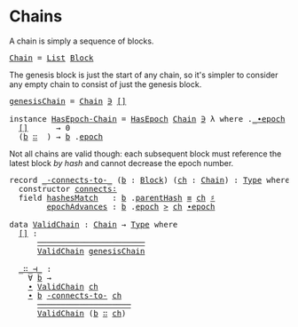 
# Chains

<!--
<pre class="Agda"><a id="25" class="Symbol">{-#</a> <a id="29" class="Keyword">OPTIONS</a> <a id="37" class="Pragma">--safe</a> <a id="44" class="Symbol">#-}</a>
<a id="48" class="Keyword">open</a> <a id="53" class="Keyword">import</a> <a id="60" href="Prelude.html" class="Module">Prelude</a>
<a id="68" class="Keyword">open</a> <a id="73" class="Keyword">import</a> <a id="80" href="Hash.html" class="Module">Hash</a>

<a id="86" class="Keyword">open</a> <a id="91" class="Keyword">import</a> <a id="98" href="Protocol.Streamlet.Base.html" class="Module">Protocol.Streamlet.Base</a>
<a id="122" class="Keyword">open</a> <a id="127" class="Keyword">import</a> <a id="134" href="Protocol.Streamlet.Assumptions.html" class="Module">Protocol.Streamlet.Assumptions</a>

<a id="166" class="Keyword">module</a> <a id="173" href="Protocol.Streamlet.Local.Chain.html" class="Module">Protocol.Streamlet.Local.Chain</a> <a id="204" class="Symbol">(</a><a id="205" href="Protocol.Streamlet.Local.Chain.html#205" class="Bound">⋯</a> <a id="207" class="Symbol">:</a> <a id="209" class="Symbol">_)</a> <a id="212" class="Symbol">(</a><a id="213" class="Keyword">open</a> <a id="218" href="Protocol.Streamlet.Assumptions.html#222" class="Module">Assumptions</a> <a id="230" href="Protocol.Streamlet.Local.Chain.html#205" class="Bound">⋯</a><a id="231" class="Symbol">)</a> <a id="233" class="Keyword">where</a>

<a id="240" class="Keyword">open</a> <a id="245" class="Keyword">import</a> <a id="252" href="Protocol.Streamlet.Block.html" class="Module">Protocol.Streamlet.Block</a> <a id="277" href="Protocol.Streamlet.Local.Chain.html#205" class="Bound">⋯</a>

<a id="280" class="Comment">-- exporting here because cannot declare in `Assumptions` record</a>
<a id="345" class="Comment">-- * ERROR: Cannot use generalized variable from let-opened module: ⋯</a>
<a id="415" class="Keyword">variable</a>
  <a id="426" href="Protocol.Streamlet.Local.Chain.html#426" class="Generalizable">p</a> <a id="428" href="Protocol.Streamlet.Local.Chain.html#428" class="Generalizable">p′</a> <a id="431" class="Symbol">:</a> <a id="433" href="Protocol.Streamlet.Assumptions.html#512" class="Function">Pid</a>
  <a id="439" href="Protocol.Streamlet.Local.Chain.html#439" class="Generalizable">txs</a> <a id="443" href="Protocol.Streamlet.Local.Chain.html#443" class="Generalizable">txs′</a> <a id="448" class="Symbol">:</a> <a id="450" href="Agda.Builtin.List.html#147" class="Datatype">List</a> <a id="455" href="Protocol.Streamlet.Assumptions.html#1350" class="Field">Transaction</a>
</pre>-->

A chain is simply a sequence of blocks.

<pre class="Agda"><a id="Chain"></a><a id="525" href="Protocol.Streamlet.Local.Chain.html#525" class="Function">Chain</a> <a id="531" class="Symbol">=</a> <a id="533" href="Agda.Builtin.List.html#147" class="Datatype">List</a> <a id="538" href="Protocol.Streamlet.Block.html#257" class="Record">Block</a>
</pre><!--
<pre class="Agda"><a id="561" class="Keyword">variable</a> <a id="570" href="Protocol.Streamlet.Local.Chain.html#570" class="Generalizable">ch</a> <a id="573" href="Protocol.Streamlet.Local.Chain.html#573" class="Generalizable">ch′</a> <a id="577" class="Symbol">:</a> <a id="579" href="Protocol.Streamlet.Local.Chain.html#525" class="Function">Chain</a>
</pre>-->


The genesis block is just the start of any chain, so it's simpler to consider
any empty chain to consist of just the genesis block.

<pre class="Agda"><a id="genesisChain"></a><a id="736" href="Protocol.Streamlet.Local.Chain.html#736" class="Function">genesisChain</a> <a id="749" class="Symbol">=</a> <a id="751" href="Protocol.Streamlet.Local.Chain.html#525" class="Function">Chain</a> <a id="757" href="Function.Base.html#4486" class="Function Operator">∋</a> <a id="759" href="Agda.Builtin.List.html#184" class="InductiveConstructor">[]</a>

<a id="763" class="Keyword">instance</a> <a id="HasEpoch-Chain"></a><a id="772" href="Protocol.Streamlet.Local.Chain.html#772" class="Function">HasEpoch-Chain</a> <a id="787" class="Symbol">=</a> <a id="789" href="Protocol.Streamlet.Block.html#2150" class="Record">HasEpoch</a> <a id="798" href="Protocol.Streamlet.Local.Chain.html#525" class="Function">Chain</a> <a id="804" href="Function.Base.html#4486" class="Function Operator">∋</a> <a id="806" class="Symbol">λ</a> <a id="808" class="Keyword">where</a> <a id="814" class="Symbol">.</a><a id="815" href="Protocol.Streamlet.Block.html#2191" class="Field Operator">_∙epoch</a> <a id="823" class="Symbol">→</a> <a id="825" class="Symbol">λ</a> <a id="827" class="Keyword">where</a>
  <a id="835" href="Agda.Builtin.List.html#184" class="InductiveConstructor">[]</a>      <a id="843" class="Symbol">→</a> <a id="845" class="Number">0</a>
  <a id="849" class="Symbol">(</a><a id="850" href="Protocol.Streamlet.Local.Chain.html#850" class="Bound">b</a> <a id="852" href="Agda.Builtin.List.html#199" class="InductiveConstructor Operator">∷</a> <a id="854" class="Symbol">_)</a> <a id="857" class="Symbol">→</a> <a id="859" href="Protocol.Streamlet.Local.Chain.html#850" class="Bound">b</a> <a id="861" class="Symbol">.</a><a id="862" href="Protocol.Streamlet.Block.html#332" class="Field">epoch</a>
</pre>
Not all chains are valid though:
each subsequent block must reference the latest block *by hash*
and cannot decrease the epoch number.

<pre class="Agda"><a id="1017" class="Keyword">record</a> <a id="_-connects-to-_"></a><a id="1024" href="Protocol.Streamlet.Local.Chain.html#1024" class="Record Operator">_-connects-to-_</a> <a id="1040" class="Symbol">(</a><a id="1041" href="Protocol.Streamlet.Local.Chain.html#1041" class="Bound">b</a> <a id="1043" class="Symbol">:</a> <a id="1045" href="Protocol.Streamlet.Block.html#257" class="Record">Block</a><a id="1050" class="Symbol">)</a> <a id="1052" class="Symbol">(</a><a id="1053" href="Protocol.Streamlet.Local.Chain.html#1053" class="Bound">ch</a> <a id="1056" class="Symbol">:</a> <a id="1058" href="Protocol.Streamlet.Local.Chain.html#525" class="Function">Chain</a><a id="1063" class="Symbol">)</a> <a id="1065" class="Symbol">:</a> <a id="1067" href="Agda.Primitive.html#388" class="Primitive">Type</a> <a id="1072" class="Keyword">where</a>
  <a id="1080" class="Keyword">constructor</a> <a id="connects∶"></a><a id="1092" href="Protocol.Streamlet.Local.Chain.html#1092" class="InductiveConstructor">connects∶</a>
  <a id="1104" class="Keyword">field</a> <a id="_-connects-to-_.hashesMatch"></a><a id="1110" href="Protocol.Streamlet.Local.Chain.html#1110" class="Field">hashesMatch</a>   <a id="1124" class="Symbol">:</a> <a id="1126" href="Protocol.Streamlet.Local.Chain.html#1041" class="Bound">b</a> <a id="1128" class="Symbol">.</a><a id="1129" href="Protocol.Streamlet.Block.html#306" class="Field">parentHash</a> <a id="1140" href="Agda.Builtin.Equality.html#150" class="Datatype Operator">≡</a> <a id="1142" href="Protocol.Streamlet.Local.Chain.html#1053" class="Bound">ch</a> <a id="1145" href="Hash.html#366" class="Field Operator">♯</a>
        <a id="_-connects-to-_.epochAdvances"></a><a id="1155" href="Protocol.Streamlet.Local.Chain.html#1155" class="Field">epochAdvances</a> <a id="1169" class="Symbol">:</a> <a id="1171" href="Protocol.Streamlet.Local.Chain.html#1041" class="Bound">b</a> <a id="1173" class="Symbol">.</a><a id="1174" href="Protocol.Streamlet.Block.html#332" class="Field">epoch</a> <a id="1180" href="Data.Nat.Base.html#2289" class="Function Operator">&gt;</a> <a id="1182" href="Protocol.Streamlet.Local.Chain.html#1053" class="Bound">ch</a> <a id="1185" href="Protocol.Streamlet.Block.html#2191" class="Field Operator">∙epoch</a>

<a id="1193" class="Keyword">data</a> <a id="ValidChain"></a><a id="1198" href="Protocol.Streamlet.Local.Chain.html#1198" class="Datatype">ValidChain</a> <a id="1209" class="Symbol">:</a> <a id="1211" href="Protocol.Streamlet.Local.Chain.html#525" class="Function">Chain</a> <a id="1217" class="Symbol">→</a> <a id="1219" href="Agda.Primitive.html#388" class="Primitive">Type</a> <a id="1224" class="Keyword">where</a>
  <a id="ValidChain.[]"></a><a id="1232" href="Protocol.Streamlet.Local.Chain.html#1232" class="InductiveConstructor">[]</a> <a id="1235" class="Symbol">:</a>
      <a id="1243" href="Prelude.InferenceRules.html#46310" class="Function Operator">───────────────────────</a>
      <a id="1273" href="Protocol.Streamlet.Local.Chain.html#1198" class="Datatype">ValidChain</a> <a id="1284" href="Protocol.Streamlet.Local.Chain.html#736" class="Function">genesisChain</a>

  <a id="ValidChain._∷_⊣_"></a><a id="1300" href="Protocol.Streamlet.Local.Chain.html#1300" class="InductiveConstructor Operator">_∷_⊣_</a> <a id="1306" class="Symbol">:</a>
    <a id="1312" class="Symbol">∀</a> <a id="1314" href="Protocol.Streamlet.Local.Chain.html#1314" class="Bound">b</a> <a id="1316" class="Symbol">→</a>
    <a id="1322" href="Prelude.InferenceRules.html#56097" class="Function Operator">∙</a> <a id="1324" href="Protocol.Streamlet.Local.Chain.html#1198" class="Datatype">ValidChain</a> <a id="1335" href="Protocol.Streamlet.Local.Chain.html#570" class="Generalizable">ch</a>
    <a id="1342" href="Prelude.InferenceRules.html#56028" class="Function Operator">∙</a> <a id="1344" href="Protocol.Streamlet.Local.Chain.html#1314" class="Bound">b</a> <a id="1346" href="Protocol.Streamlet.Local.Chain.html#1024" class="Record Operator">-connects-to-</a> <a id="1360" href="Protocol.Streamlet.Local.Chain.html#570" class="Generalizable">ch</a>
      <a id="1369" href="Prelude.InferenceRules.html#14094" class="Function Operator">────────────────────</a>
      <a id="1396" href="Protocol.Streamlet.Local.Chain.html#1198" class="Datatype">ValidChain</a> <a id="1407" class="Symbol">(</a><a id="1408" href="Protocol.Streamlet.Local.Chain.html#1314" class="Bound">b</a> <a id="1410" href="Agda.Builtin.List.html#199" class="InductiveConstructor Operator">∷</a> <a id="1412" href="Protocol.Streamlet.Local.Chain.html#570" class="Generalizable">ch</a><a id="1414" class="Symbol">)</a>
</pre><!--
<pre class="Agda"><a id="1433" class="Keyword">open</a> <a id="1438" href="Protocol.Streamlet.Local.Chain.html#1024" class="Module Operator">_-connects-to-_</a> <a id="1454" class="Keyword">public</a>

<a id="1462" class="Keyword">variable</a> <a id="1471" href="Protocol.Streamlet.Local.Chain.html#1471" class="Generalizable">vch</a> <a id="1475" href="Protocol.Streamlet.Local.Chain.html#1475" class="Generalizable">vch′</a> <a id="1480" class="Symbol">:</a> <a id="1482" href="Protocol.Streamlet.Local.Chain.html#1198" class="Datatype">ValidChain</a> <a id="1493" href="Protocol.Streamlet.Local.Chain.html#570" class="Generalizable">ch</a>

<a id="uncons-vc"></a><a id="1497" href="Protocol.Streamlet.Local.Chain.html#1497" class="Function">uncons-vc</a> <a id="1507" class="Symbol">:</a> <a id="1509" href="Protocol.Streamlet.Local.Chain.html#1198" class="Datatype">ValidChain</a> <a id="1520" class="Symbol">(</a><a id="1521" href="Protocol.Streamlet.Block.html#433" class="Generalizable">b</a> <a id="1523" class="InductiveConstructor Operator">∷</a> <a id="1525" href="Protocol.Streamlet.Local.Chain.html#570" class="Generalizable">ch</a><a id="1527" class="Symbol">)</a> <a id="1529" class="Symbol">→</a> <a id="1531" href="Protocol.Streamlet.Local.Chain.html#1198" class="Datatype">ValidChain</a> <a id="1542" href="Protocol.Streamlet.Local.Chain.html#570" class="Generalizable">ch</a>
<a id="1545" href="Protocol.Streamlet.Local.Chain.html#1497" class="Function">uncons-vc</a> <a id="1555" class="Symbol">(_</a> <a id="1558" href="Protocol.Streamlet.Local.Chain.html#1300" class="InductiveConstructor Operator">∷</a> <a id="1560" href="Protocol.Streamlet.Local.Chain.html#1560" class="Bound">p</a> <a id="1562" href="Protocol.Streamlet.Local.Chain.html#1300" class="InductiveConstructor Operator">⊣</a> <a id="1564" class="Symbol">_)</a> <a id="1567" class="Symbol">=</a> <a id="1569" href="Protocol.Streamlet.Local.Chain.html#1560" class="Bound">p</a>

<a id="1572" class="Keyword">module</a> <a id="1579" class="Symbol">@</a><a id="1580" class="Symbol">0</a> <a id="1582" href="Protocol.Streamlet.Local.Chain.html#1582" class="Module">_</a> <a id="1584" class="Keyword">where</a>
  <a id="1592" href="Protocol.Streamlet.Local.Chain.html#1592" class="Function">connects-to≡</a> <a id="1605" class="Symbol">:</a>
    <a id="1611" href="Prelude.InferenceRules.html#56097" class="Function Operator">∙</a> <a id="1613" href="Protocol.Streamlet.Block.html#433" class="Generalizable">b</a> <a id="1615" href="Protocol.Streamlet.Local.Chain.html#1024" class="Record Operator">-connects-to-</a> <a id="1629" href="Protocol.Streamlet.Local.Chain.html#570" class="Generalizable">ch</a>
    <a id="1636" href="Prelude.InferenceRules.html#56028" class="Function Operator">∙</a> <a id="1638" href="Protocol.Streamlet.Block.html#433" class="Generalizable">b</a> <a id="1640" href="Protocol.Streamlet.Local.Chain.html#1024" class="Record Operator">-connects-to-</a> <a id="1654" href="Protocol.Streamlet.Local.Chain.html#573" class="Generalizable">ch′</a>
      <a id="1664" href="Prelude.InferenceRules.html#14068" class="Function Operator">─────────────────────</a>
      <a id="1692" href="Protocol.Streamlet.Local.Chain.html#570" class="Generalizable">ch</a> <a id="1695" href="Agda.Builtin.Equality.html#150" class="Datatype Operator">≡</a> <a id="1697" href="Protocol.Streamlet.Local.Chain.html#573" class="Generalizable">ch′</a>
  <a id="1703" href="Protocol.Streamlet.Local.Chain.html#1592" class="Function">connects-to≡</a> <a id="1716" class="Symbol">{</a><a id="1717" class="Argument">ch</a> <a id="1720" class="Symbol">=</a> <a id="1722" href="Protocol.Streamlet.Local.Chain.html#1722" class="Bound">ch</a><a id="1724" class="Symbol">}</a> <a id="1726" class="Symbol">{</a><a id="1727" class="Argument">ch′</a> <a id="1731" class="Symbol">=</a> <a id="1733" href="Protocol.Streamlet.Local.Chain.html#1733" class="Bound">ch′</a><a id="1736" class="Symbol">}</a> <a id="1738" href="Protocol.Streamlet.Local.Chain.html#1738" class="Bound">b↝</a> <a id="1741" href="Protocol.Streamlet.Local.Chain.html#1741" class="Bound">b↝′</a> <a id="1745" class="Symbol">=</a> <a id="1747" href="Hash.html#387" class="Field">♯-inj</a> <a id="1753" href="Protocol.Streamlet.Local.Chain.html#1772" class="Function">ch♯≡</a>
    <a id="1762" class="Keyword">where</a>
    <a id="1772" href="Protocol.Streamlet.Local.Chain.html#1772" class="Function">ch♯≡</a> <a id="1777" class="Symbol">:</a> <a id="1779" href="Protocol.Streamlet.Local.Chain.html#1722" class="Bound">ch</a> <a id="1782" href="Hash.html#366" class="Field Operator">♯</a> <a id="1784" href="Agda.Builtin.Equality.html#150" class="Datatype Operator">≡</a> <a id="1786" href="Protocol.Streamlet.Local.Chain.html#1733" class="Bound">ch′</a> <a id="1790" href="Hash.html#366" class="Field Operator">♯</a>
    <a id="1796" href="Protocol.Streamlet.Local.Chain.html#1772" class="Function">ch♯≡</a> <a id="1801" class="Symbol">=</a> <a id="1803" href="Relation.Binary.PropositionalEquality.Core.html#1757" class="Function">trans</a> <a id="1809" class="Symbol">(</a><a id="1810" href="Relation.Binary.PropositionalEquality.Core.html#1712" class="Function">sym</a> <a id="1814" href="Function.Base.html#1974" class="Function Operator">$</a> <a id="1816" href="Protocol.Streamlet.Local.Chain.html#1738" class="Bound">b↝</a> <a id="1819" class="Symbol">.</a><a id="1820" href="Protocol.Streamlet.Local.Chain.html#1110" class="Field">hashesMatch</a><a id="1831" class="Symbol">)</a> <a id="1833" class="Symbol">(</a><a id="1834" href="Protocol.Streamlet.Local.Chain.html#1741" class="Bound">b↝′</a> <a id="1838" class="Symbol">.</a><a id="1839" href="Protocol.Streamlet.Local.Chain.html#1110" class="Field">hashesMatch</a><a id="1850" class="Symbol">)</a>

  <a id="1855" href="Protocol.Streamlet.Local.Chain.html#1855" class="Function">b≡→ch≡</a> <a id="1862" class="Symbol">:</a>
    <a id="1868" href="Prelude.InferenceRules.html#56097" class="Function Operator">∙</a> <a id="1870" href="Protocol.Streamlet.Local.Chain.html#1198" class="Datatype">ValidChain</a> <a id="1881" class="Symbol">(</a><a id="1882" href="Protocol.Streamlet.Block.html#433" class="Generalizable">b</a>  <a id="1885" href="Agda.Builtin.List.html#199" class="InductiveConstructor Operator">∷</a> <a id="1887" href="Protocol.Streamlet.Local.Chain.html#570" class="Generalizable">ch</a><a id="1889" class="Symbol">)</a>
    <a id="1895" href="Prelude.InferenceRules.html#56028" class="Function Operator">∙</a> <a id="1897" href="Protocol.Streamlet.Local.Chain.html#1198" class="Datatype">ValidChain</a> <a id="1908" class="Symbol">(</a><a id="1909" href="Protocol.Streamlet.Block.html#435" class="Generalizable">b′</a> <a id="1912" href="Agda.Builtin.List.html#199" class="InductiveConstructor Operator">∷</a> <a id="1914" href="Protocol.Streamlet.Local.Chain.html#573" class="Generalizable">ch′</a><a id="1917" class="Symbol">)</a>
    <a id="1923" href="Prelude.InferenceRules.html#56028" class="Function Operator">∙</a> <a id="1925" href="Protocol.Streamlet.Block.html#433" class="Generalizable">b</a> <a id="1927" href="Agda.Builtin.Equality.html#150" class="Datatype Operator">≡</a> <a id="1929" href="Protocol.Streamlet.Block.html#435" class="Generalizable">b′</a>
      <a id="1938" href="Prelude.InferenceRules.html#14068" class="Function Operator">─────────────────────</a>
      <a id="1966" href="Protocol.Streamlet.Local.Chain.html#570" class="Generalizable">ch</a> <a id="1969" href="Agda.Builtin.Equality.html#150" class="Datatype Operator">≡</a> <a id="1971" href="Protocol.Streamlet.Local.Chain.html#573" class="Generalizable">ch′</a>
  <a id="1977" href="Protocol.Streamlet.Local.Chain.html#1855" class="Function">b≡→ch≡</a> <a id="1984" class="Symbol">(_</a> <a id="1987" href="Protocol.Streamlet.Local.Chain.html#1300" class="InductiveConstructor Operator">∷</a> <a id="1989" class="Symbol">_</a> <a id="1991" href="Protocol.Streamlet.Local.Chain.html#1300" class="InductiveConstructor Operator">⊣</a> <a id="1993" href="Protocol.Streamlet.Local.Chain.html#1993" class="Bound">b↝</a><a id="1995" class="Symbol">)</a> <a id="1997" class="Symbol">(_</a> <a id="2000" href="Protocol.Streamlet.Local.Chain.html#1300" class="InductiveConstructor Operator">∷</a> <a id="2002" class="Symbol">_</a> <a id="2004" href="Protocol.Streamlet.Local.Chain.html#1300" class="InductiveConstructor Operator">⊣</a> <a id="2006" href="Protocol.Streamlet.Local.Chain.html#2006" class="Bound">b↝′</a><a id="2009" class="Symbol">)</a> <a id="2011" href="Agda.Builtin.Equality.html#207" class="InductiveConstructor">refl</a> <a id="2016" class="Symbol">=</a> <a id="2018" href="Protocol.Streamlet.Local.Chain.html#1592" class="Function">connects-to≡</a> <a id="2031" href="Protocol.Streamlet.Local.Chain.html#1993" class="Bound">b↝</a> <a id="2034" href="Protocol.Streamlet.Local.Chain.html#2006" class="Bound">b↝′</a>

  <a id="2041" href="Protocol.Streamlet.Local.Chain.html#2041" class="Function">ch≢→b≢</a> <a id="2048" class="Symbol">:</a>
    <a id="2054" href="Prelude.InferenceRules.html#56097" class="Function Operator">∙</a> <a id="2056" href="Protocol.Streamlet.Local.Chain.html#1198" class="Datatype">ValidChain</a> <a id="2067" class="Symbol">(</a><a id="2068" href="Protocol.Streamlet.Block.html#433" class="Generalizable">b</a>  <a id="2071" href="Agda.Builtin.List.html#199" class="InductiveConstructor Operator">∷</a> <a id="2073" href="Protocol.Streamlet.Local.Chain.html#570" class="Generalizable">ch</a><a id="2075" class="Symbol">)</a>
    <a id="2081" href="Prelude.InferenceRules.html#56028" class="Function Operator">∙</a> <a id="2083" href="Protocol.Streamlet.Local.Chain.html#1198" class="Datatype">ValidChain</a> <a id="2094" class="Symbol">(</a><a id="2095" href="Protocol.Streamlet.Block.html#435" class="Generalizable">b′</a> <a id="2098" href="Agda.Builtin.List.html#199" class="InductiveConstructor Operator">∷</a> <a id="2100" href="Protocol.Streamlet.Local.Chain.html#573" class="Generalizable">ch′</a><a id="2103" class="Symbol">)</a>
    <a id="2109" href="Prelude.InferenceRules.html#56028" class="Function Operator">∙</a> <a id="2111" href="Protocol.Streamlet.Local.Chain.html#570" class="Generalizable">ch</a> <a id="2114" href="Relation.Binary.PropositionalEquality.Core.html#858" class="Function Operator">≢</a> <a id="2116" href="Protocol.Streamlet.Local.Chain.html#573" class="Generalizable">ch′</a>
      <a id="2126" href="Prelude.InferenceRules.html#14068" class="Function Operator">─────────────────────</a>
      <a id="2154" href="Protocol.Streamlet.Block.html#433" class="Generalizable">b</a> <a id="2156" href="Relation.Binary.PropositionalEquality.Core.html#858" class="Function Operator">≢</a> <a id="2158" href="Protocol.Streamlet.Block.html#435" class="Generalizable">b′</a>
  <a id="2163" href="Protocol.Streamlet.Local.Chain.html#2041" class="Function">ch≢→b≢</a> <a id="2170" href="Protocol.Streamlet.Local.Chain.html#2170" class="Bound">vch</a> <a id="2174" href="Protocol.Streamlet.Local.Chain.html#2174" class="Bound">vch′</a> <a id="2179" class="Symbol">=</a> <a id="2181" href="Function.Base.html#1115" class="Function Operator">_∘</a> <a id="2184" href="Protocol.Streamlet.Local.Chain.html#1855" class="Function">b≡→ch≡</a> <a id="2191" href="Protocol.Streamlet.Local.Chain.html#2170" class="Bound">vch</a> <a id="2195" href="Protocol.Streamlet.Local.Chain.html#2174" class="Bound">vch′</a>

  <a id="2203" href="Protocol.Streamlet.Local.Chain.html#2203" class="Function">∣ch∣≢→b≢</a> <a id="2212" class="Symbol">:</a>
    <a id="2218" href="Prelude.InferenceRules.html#56097" class="Function Operator">∙</a> <a id="2220" href="Protocol.Streamlet.Local.Chain.html#1198" class="Datatype">ValidChain</a> <a id="2231" class="Symbol">(</a><a id="2232" href="Protocol.Streamlet.Block.html#433" class="Generalizable">b</a>  <a id="2235" href="Agda.Builtin.List.html#199" class="InductiveConstructor Operator">∷</a> <a id="2237" href="Protocol.Streamlet.Local.Chain.html#570" class="Generalizable">ch</a><a id="2239" class="Symbol">)</a>
    <a id="2245" href="Prelude.InferenceRules.html#56028" class="Function Operator">∙</a> <a id="2247" href="Protocol.Streamlet.Local.Chain.html#1198" class="Datatype">ValidChain</a> <a id="2258" class="Symbol">(</a><a id="2259" href="Protocol.Streamlet.Block.html#435" class="Generalizable">b′</a> <a id="2262" href="Agda.Builtin.List.html#199" class="InductiveConstructor Operator">∷</a> <a id="2264" href="Protocol.Streamlet.Local.Chain.html#573" class="Generalizable">ch′</a><a id="2267" class="Symbol">)</a>
    <a id="2273" href="Prelude.InferenceRules.html#56028" class="Function Operator">∙</a> <a id="2275" href="Data.List.Base.html#5083" class="Function">length</a> <a id="2282" href="Protocol.Streamlet.Local.Chain.html#570" class="Generalizable">ch</a> <a id="2285" href="Relation.Binary.PropositionalEquality.Core.html#858" class="Function Operator">≢</a> <a id="2287" href="Data.List.Base.html#5083" class="Function">length</a> <a id="2294" href="Protocol.Streamlet.Local.Chain.html#573" class="Generalizable">ch′</a>
      <a id="2304" href="Prelude.InferenceRules.html#14068" class="Function Operator">─────────────────────</a>
      <a id="2332" href="Protocol.Streamlet.Block.html#433" class="Generalizable">b</a> <a id="2334" href="Relation.Binary.PropositionalEquality.Core.html#858" class="Function Operator">≢</a> <a id="2336" href="Protocol.Streamlet.Block.html#435" class="Generalizable">b′</a>
  <a id="2341" href="Protocol.Streamlet.Local.Chain.html#2203" class="Function">∣ch∣≢→b≢</a> <a id="2350" href="Protocol.Streamlet.Local.Chain.html#2350" class="Bound">vch</a> <a id="2354" href="Protocol.Streamlet.Local.Chain.html#2354" class="Bound">vch′</a> <a id="2359" href="Protocol.Streamlet.Local.Chain.html#2359" class="Bound">len≢</a> <a id="2364" class="Symbol">=</a> <a id="2366" href="Protocol.Streamlet.Local.Chain.html#2041" class="Function">ch≢→b≢</a> <a id="2373" href="Protocol.Streamlet.Local.Chain.html#2350" class="Bound">vch</a> <a id="2377" href="Protocol.Streamlet.Local.Chain.html#2354" class="Bound">vch′</a> <a id="2382" class="Symbol">λ</a> <a id="2384" class="Keyword">where</a> <a id="2390" href="Agda.Builtin.Equality.html#207" class="InductiveConstructor">refl</a> <a id="2395" class="Symbol">→</a> <a id="2397" href="Protocol.Streamlet.Local.Chain.html#2359" class="Bound">len≢</a> <a id="2402" href="Agda.Builtin.Equality.html#207" class="InductiveConstructor">refl</a>

  <a id="2410" class="Comment">-- chainLen≤epoch :</a>
  <a id="2432" class="Comment">--   ValidChain ch</a>
  <a id="2453" class="Comment">--   ─────────────────────</a>
  <a id="2482" class="Comment">--   ch ∙epoch ≥ length ch</a>

  <a id="2512" href="Protocol.Streamlet.Local.Chain.html#2512" class="Function">advancingEpochs</a> <a id="2528" class="Symbol">:</a>
    <a id="2534" href="Protocol.Streamlet.Local.Chain.html#1198" class="Datatype">ValidChain</a> <a id="2545" href="Protocol.Streamlet.Local.Chain.html#570" class="Generalizable">ch</a>
    <a id="2552" href="Prelude.InferenceRules.html#13599" class="Function Operator">───────────────────────────────────</a>
    <a id="2592" href="Prelude.Allable.html#210" class="Field">All</a> <a id="2596" class="Symbol">(λ</a> <a id="2599" href="Protocol.Streamlet.Local.Chain.html#2599" class="Bound">b</a> <a id="2601" class="Symbol">→</a> <a id="2603" href="Protocol.Streamlet.Local.Chain.html#2599" class="Bound">b</a> <a id="2605" class="Symbol">.</a><a id="2606" href="Protocol.Streamlet.Block.html#332" class="Field">epoch</a> <a id="2612" href="Data.Nat.Base.html#1691" class="Datatype Operator">≤</a> <a id="2614" href="Protocol.Streamlet.Local.Chain.html#570" class="Generalizable">ch</a> <a id="2617" href="Protocol.Streamlet.Block.html#2191" class="Field Operator">∙epoch</a><a id="2623" class="Symbol">)</a> <a id="2625" href="Protocol.Streamlet.Local.Chain.html#570" class="Generalizable">ch</a>
  <a id="2630" href="Protocol.Streamlet.Local.Chain.html#2512" class="Function">advancingEpochs</a> <a id="2646" href="Protocol.Streamlet.Local.Chain.html#1232" class="InductiveConstructor">[]</a> <a id="2649" class="Symbol">=</a> <a id="2651" href="Data.List.Relation.Unary.All.html#1690" class="InductiveConstructor">[]</a>
  <a id="2656" href="Protocol.Streamlet.Local.Chain.html#2512" class="Function">advancingEpochs</a> <a id="2672" class="Symbol">{</a><a id="2673" class="Argument">ch</a> <a id="2676" class="Symbol">=</a> <a id="2678" href="Protocol.Streamlet.Local.Chain.html#2678" class="Bound">b</a> <a id="2680" href="Agda.Builtin.List.html#199" class="InductiveConstructor Operator">∷</a> <a id="2682" href="Protocol.Streamlet.Local.Chain.html#2682" class="Bound">ch</a><a id="2684" class="Symbol">}</a> <a id="2686" class="Symbol">(</a><a id="2687" class="DottedPattern Symbol">.</a><a id="2688" href="Protocol.Streamlet.Local.Chain.html#2678" class="DottedPattern Bound">b</a> <a id="2690" href="Protocol.Streamlet.Local.Chain.html#1300" class="InductiveConstructor Operator">∷</a> <a id="2692" href="Protocol.Streamlet.Local.Chain.html#2692" class="Bound">vch</a> <a id="2696" href="Protocol.Streamlet.Local.Chain.html#1300" class="InductiveConstructor Operator">⊣</a> <a id="2698" href="Protocol.Streamlet.Local.Chain.html#2698" class="Bound">b↝</a><a id="2700" class="Symbol">)</a> <a id="2702" class="Symbol">=</a>
    <a id="2708" href="Data.Nat.Properties.html#5242" class="Function">Nat.≤-refl</a> <a id="2719" href="Data.List.Relation.Unary.All.html#1707" class="InductiveConstructor Operator">∷</a> <a id="2721" href="Data.List.Relation.Unary.All.html#3121" class="Function">L.All.map</a> <a id="2731" class="Symbol">(λ</a> <a id="2734" class="Symbol">{</a><a id="2735" href="Protocol.Streamlet.Local.Chain.html#2735" class="Bound">b′</a><a id="2737" class="Symbol">}</a> <a id="2739" class="Symbol">→</a> <a id="2741" href="Protocol.Streamlet.Local.Chain.html#2787" class="Function">QED</a> <a id="2745" class="Symbol">{</a><a id="2746" href="Protocol.Streamlet.Local.Chain.html#2735" class="Bound">b′</a><a id="2748" class="Symbol">})</a> <a id="2751" class="Symbol">(</a><a id="2752" href="Protocol.Streamlet.Local.Chain.html#2512" class="Function">advancingEpochs</a> <a id="2768" href="Protocol.Streamlet.Local.Chain.html#2692" class="Bound">vch</a><a id="2771" class="Symbol">)</a>
    <a id="2777" class="Keyword">where</a>
    <a id="2787" href="Protocol.Streamlet.Local.Chain.html#2787" class="Function">QED</a> <a id="2791" class="Symbol">:</a> <a id="2793" class="Symbol">∀</a> <a id="2795" class="Symbol">{</a><a id="2796" href="Protocol.Streamlet.Local.Chain.html#2796" class="Bound">b′</a><a id="2798" class="Symbol">}</a> <a id="2800" class="Symbol">→</a> <a id="2802" href="Protocol.Streamlet.Local.Chain.html#2796" class="Bound">b′</a> <a id="2805" class="Symbol">.</a><a id="2806" href="Protocol.Streamlet.Block.html#332" class="Field">epoch</a> <a id="2812" href="Data.Nat.Base.html#1691" class="Datatype Operator">≤</a> <a id="2814" href="Protocol.Streamlet.Local.Chain.html#2682" class="Bound">ch</a> <a id="2817" href="Protocol.Streamlet.Block.html#2191" class="Field Operator">∙epoch</a> <a id="2824" class="Symbol">→</a> <a id="2826" href="Protocol.Streamlet.Local.Chain.html#2796" class="Bound">b′</a> <a id="2829" class="Symbol">.</a><a id="2830" href="Protocol.Streamlet.Block.html#332" class="Field">epoch</a> <a id="2836" href="Data.Nat.Base.html#1691" class="Datatype Operator">≤</a> <a id="2838" href="Protocol.Streamlet.Local.Chain.html#2678" class="Bound">b</a> <a id="2840" class="Symbol">.</a><a id="2841" href="Protocol.Streamlet.Block.html#332" class="Field">epoch</a>
    <a id="2851" href="Protocol.Streamlet.Local.Chain.html#2787" class="Function">QED</a> <a id="2855" href="Protocol.Streamlet.Local.Chain.html#2855" class="Bound">b≤</a> <a id="2858" class="Symbol">=</a> <a id="2860" href="Data.Nat.Properties.html#5425" class="Function">Nat.≤-trans</a> <a id="2872" href="Protocol.Streamlet.Local.Chain.html#2855" class="Bound">b≤</a> <a id="2875" class="Symbol">(</a><a id="2876" href="Data.Nat.Properties.html#8416" class="Function">Nat.&lt;⇒≤</a> <a id="2884" href="Function.Base.html#1974" class="Function Operator">$</a> <a id="2886" href="Protocol.Streamlet.Local.Chain.html#2698" class="Bound">b↝</a> <a id="2889" class="Symbol">.</a><a id="2890" href="Protocol.Streamlet.Local.Chain.html#1155" class="Field">epochAdvances</a><a id="2903" class="Symbol">)</a>

  <a id="2908" href="Protocol.Streamlet.Local.Chain.html#2908" class="Function">connects-to-epoch&lt;</a> <a id="2927" class="Symbol">:</a>
    <a id="2933" href="Prelude.InferenceRules.html#56097" class="Function Operator">∙</a> <a id="2935" href="Protocol.Streamlet.Local.Chain.html#1198" class="Datatype">ValidChain</a> <a id="2946" href="Protocol.Streamlet.Local.Chain.html#570" class="Generalizable">ch</a>
    <a id="2953" href="Prelude.InferenceRules.html#56028" class="Function Operator">∙</a> <a id="2955" href="Protocol.Streamlet.Block.html#433" class="Generalizable">b</a> <a id="2957" href="Data.List.Membership.Setoid.html#950" class="Function Operator">∈</a> <a id="2959" href="Protocol.Streamlet.Local.Chain.html#570" class="Generalizable">ch</a>
    <a id="2966" href="Prelude.InferenceRules.html#56028" class="Function Operator">∙</a> <a id="2968" href="Protocol.Streamlet.Block.html#435" class="Generalizable">b′</a> <a id="2971" href="Protocol.Streamlet.Local.Chain.html#1024" class="Record Operator">-connects-to-</a> <a id="2985" href="Protocol.Streamlet.Local.Chain.html#570" class="Generalizable">ch</a>
      <a id="2994" href="Prelude.InferenceRules.html#14068" class="Function Operator">─────────────────────</a>
      <a id="3022" href="Protocol.Streamlet.Block.html#433" class="Generalizable">b</a> <a id="3024" class="Symbol">.</a><a id="3025" href="Protocol.Streamlet.Block.html#332" class="Field">epoch</a> <a id="3031" href="Data.Nat.Base.html#1801" class="Function Operator">&lt;</a> <a id="3033" href="Protocol.Streamlet.Block.html#435" class="Generalizable">b′</a> <a id="3036" class="Symbol">.</a><a id="3037" href="Protocol.Streamlet.Block.html#332" class="Field">epoch</a>
  <a id="3045" href="Protocol.Streamlet.Local.Chain.html#2908" class="Function">connects-to-epoch&lt;</a> <a id="3064" href="Protocol.Streamlet.Local.Chain.html#3064" class="Bound">vch</a> <a id="3068" href="Protocol.Streamlet.Local.Chain.html#3068" class="Bound">b∈</a> <a id="3071" href="Protocol.Streamlet.Local.Chain.html#3071" class="Bound">b↝</a> <a id="3074" class="Symbol">=</a>
    <a id="3080" href="Data.Nat.Properties.html#10083" class="Function">Nat.≤-&lt;-trans</a> <a id="3094" class="Symbol">(</a><a id="3095" href="Data.List.Relation.Unary.All.html#5953" class="Function">L.All.lookup</a> <a id="3108" class="Symbol">(</a><a id="3109" href="Protocol.Streamlet.Local.Chain.html#2512" class="Function">advancingEpochs</a> <a id="3125" href="Protocol.Streamlet.Local.Chain.html#3064" class="Bound">vch</a><a id="3128" class="Symbol">)</a> <a id="3130" href="Protocol.Streamlet.Local.Chain.html#3068" class="Bound">b∈</a><a id="3132" class="Symbol">)</a> <a id="3134" class="Symbol">(</a><a id="3135" href="Protocol.Streamlet.Local.Chain.html#3071" class="Bound">b↝</a> <a id="3138" class="Symbol">.</a><a id="3139" href="Protocol.Streamlet.Local.Chain.html#1155" class="Field">epochAdvances</a><a id="3152" class="Symbol">)</a>

  <a id="3157" href="Protocol.Streamlet.Local.Chain.html#3157" class="Function">connects-to∉</a> <a id="3170" class="Symbol">:</a>
    <a id="3176" href="Prelude.InferenceRules.html#56097" class="Function Operator">∙</a> <a id="3178" href="Protocol.Streamlet.Local.Chain.html#1198" class="Datatype">ValidChain</a> <a id="3189" href="Protocol.Streamlet.Local.Chain.html#570" class="Generalizable">ch</a>
    <a id="3196" href="Prelude.InferenceRules.html#56028" class="Function Operator">∙</a> <a id="3198" href="Protocol.Streamlet.Block.html#433" class="Generalizable">b</a> <a id="3200" href="Protocol.Streamlet.Local.Chain.html#1024" class="Record Operator">-connects-to-</a> <a id="3214" href="Protocol.Streamlet.Local.Chain.html#570" class="Generalizable">ch</a>
      <a id="3223" href="Prelude.InferenceRules.html#14143" class="Function Operator">──────────────────</a>
      <a id="3248" href="Protocol.Streamlet.Block.html#433" class="Generalizable">b</a> <a id="3250" href="Data.List.Membership.Setoid.html#999" class="Function Operator">∉</a> <a id="3252" href="Protocol.Streamlet.Local.Chain.html#570" class="Generalizable">ch</a>
  <a id="3257" href="Protocol.Streamlet.Local.Chain.html#3157" class="Function">connects-to∉</a> <a id="3270" class="Symbol">{</a><a id="3271" class="Argument">ch</a> <a id="3274" class="Symbol">=</a> <a id="3276" href="Protocol.Streamlet.Local.Chain.html#3276" class="Bound">b′</a> <a id="3279" href="Agda.Builtin.List.html#199" class="InductiveConstructor Operator">∷</a> <a id="3281" href="Protocol.Streamlet.Local.Chain.html#3281" class="Bound">ch</a><a id="3283" class="Symbol">}{</a><a id="3285" href="Protocol.Streamlet.Local.Chain.html#3285" class="Bound">b</a><a id="3286" class="Symbol">}</a> <a id="3288" href="Protocol.Streamlet.Local.Chain.html#3288" class="Bound">vch</a> <a id="3292" href="Protocol.Streamlet.Local.Chain.html#3292" class="Bound">b↝</a> <a id="3295" href="Protocol.Streamlet.Local.Chain.html#3295" class="Bound">b∈</a> <a id="3298" class="Symbol">=</a> <a id="3300" href="Data.Nat.Properties.html#8631" class="Function">Nat.&lt;⇒≱</a> <a id="3308" href="Protocol.Streamlet.Local.Chain.html#3328" class="Function">e&gt;</a> <a id="3311" href="Protocol.Streamlet.Local.Chain.html#3386" class="Function">e≤</a>
    <a id="3318" class="Keyword">where</a>
    <a id="3328" href="Protocol.Streamlet.Local.Chain.html#3328" class="Function">e&gt;</a> <a id="3331" class="Symbol">:</a> <a id="3333" href="Protocol.Streamlet.Local.Chain.html#3285" class="Bound">b</a> <a id="3335" class="Symbol">.</a><a id="3336" href="Protocol.Streamlet.Block.html#332" class="Field">epoch</a> <a id="3342" href="Data.Nat.Base.html#2289" class="Function Operator">&gt;</a> <a id="3344" href="Protocol.Streamlet.Local.Chain.html#3276" class="Bound">b′</a> <a id="3347" class="Symbol">.</a><a id="3348" href="Protocol.Streamlet.Block.html#332" class="Field">epoch</a>
    <a id="3358" href="Protocol.Streamlet.Local.Chain.html#3328" class="Function">e&gt;</a> <a id="3361" class="Symbol">=</a> <a id="3363" href="Protocol.Streamlet.Local.Chain.html#3292" class="Bound">b↝</a> <a id="3366" class="Symbol">.</a><a id="3367" href="Protocol.Streamlet.Local.Chain.html#1155" class="Field">epochAdvances</a>

    <a id="3386" href="Protocol.Streamlet.Local.Chain.html#3386" class="Function">e≤</a> <a id="3389" class="Symbol">:</a> <a id="3391" href="Protocol.Streamlet.Local.Chain.html#3285" class="Bound">b</a> <a id="3393" class="Symbol">.</a><a id="3394" href="Protocol.Streamlet.Block.html#332" class="Field">epoch</a> <a id="3400" href="Data.Nat.Base.html#1691" class="Datatype Operator">≤</a> <a id="3402" href="Protocol.Streamlet.Local.Chain.html#3276" class="Bound">b′</a> <a id="3405" class="Symbol">.</a><a id="3406" href="Protocol.Streamlet.Block.html#332" class="Field">epoch</a>
    <a id="3416" href="Protocol.Streamlet.Local.Chain.html#3386" class="Function">e≤</a> <a id="3419" class="Symbol">=</a> <a id="3421" href="Data.List.Relation.Unary.All.html#5953" class="Function">L.All.lookup</a> <a id="3434" class="Symbol">(</a><a id="3435" href="Protocol.Streamlet.Local.Chain.html#2512" class="Function">advancingEpochs</a> <a id="3451" href="Protocol.Streamlet.Local.Chain.html#3288" class="Bound">vch</a><a id="3454" class="Symbol">)</a> <a id="3456" href="Protocol.Streamlet.Local.Chain.html#3295" class="Bound">b∈</a>

  <a id="3462" href="Protocol.Streamlet.Local.Chain.html#3462" class="Function">connect-to∈</a> <a id="3474" class="Symbol">:</a>
    <a id="3480" href="Prelude.InferenceRules.html#56097" class="Function Operator">∙</a> <a id="3482" href="Protocol.Streamlet.Local.Chain.html#1198" class="Datatype">ValidChain</a> <a id="3493" href="Protocol.Streamlet.Local.Chain.html#570" class="Generalizable">ch</a>
    <a id="3500" href="Prelude.InferenceRules.html#56028" class="Function Operator">∙</a> <a id="3502" href="Protocol.Streamlet.Local.Chain.html#1198" class="Datatype">ValidChain</a> <a id="3513" href="Protocol.Streamlet.Local.Chain.html#573" class="Generalizable">ch′</a>
    <a id="3521" href="Prelude.InferenceRules.html#56028" class="Function Operator">∙</a> <a id="3523" href="Protocol.Streamlet.Block.html#433" class="Generalizable">b</a> <a id="3525" href="Data.List.Membership.Setoid.html#950" class="Function Operator">∈</a> <a id="3527" href="Protocol.Streamlet.Local.Chain.html#570" class="Generalizable">ch</a>
    <a id="3534" href="Prelude.InferenceRules.html#56028" class="Function Operator">∙</a> <a id="3536" href="Protocol.Streamlet.Block.html#433" class="Generalizable">b</a> <a id="3538" href="Protocol.Streamlet.Local.Chain.html#1024" class="Record Operator">-connects-to-</a> <a id="3552" href="Protocol.Streamlet.Local.Chain.html#573" class="Generalizable">ch′</a>
      <a id="3562" href="Prelude.InferenceRules.html#14041" class="Function Operator">──────────────────────</a>
      <a id="3591" href="Data.List.Base.html#5083" class="Function">length</a> <a id="3598" href="Protocol.Streamlet.Local.Chain.html#573" class="Generalizable">ch′</a> <a id="3602" href="Data.Nat.Base.html#1691" class="Datatype Operator">≤</a> <a id="3604" href="Data.List.Base.html#5083" class="Function">length</a> <a id="3611" href="Protocol.Streamlet.Local.Chain.html#570" class="Generalizable">ch</a>
  <a id="3616" href="Protocol.Streamlet.Local.Chain.html#3462" class="Function">connect-to∈</a> <a id="3628" class="Symbol">(_</a> <a id="3631" href="Protocol.Streamlet.Local.Chain.html#1300" class="InductiveConstructor Operator">∷</a> <a id="3633" class="Symbol">_</a> <a id="3635" href="Protocol.Streamlet.Local.Chain.html#1300" class="InductiveConstructor Operator">⊣</a> <a id="3637" href="Protocol.Streamlet.Local.Chain.html#3637" class="Bound">b↝′</a><a id="3640" class="Symbol">)</a> <a id="3642" class="Symbol">_</a> <a id="3644" class="Symbol">(</a><a id="3645" href="Data.List.Relation.Unary.Any.html#1226" class="InductiveConstructor">here</a> <a id="3650" href="Agda.Builtin.Equality.html#207" class="InductiveConstructor">refl</a><a id="3654" class="Symbol">)</a> <a id="3656" href="Protocol.Streamlet.Local.Chain.html#3656" class="Bound">b↝</a>
    <a id="3663" class="Keyword">rewrite</a> <a id="3671" href="Protocol.Streamlet.Local.Chain.html#1592" class="Function">connects-to≡</a> <a id="3684" href="Protocol.Streamlet.Local.Chain.html#3656" class="Bound">b↝</a> <a id="3687" href="Protocol.Streamlet.Local.Chain.html#3637" class="Bound">b↝′</a> <a id="3691" class="Symbol">=</a> <a id="3693" href="Data.Nat.Properties.html#7948" class="Function">Nat.n≤1+n</a> <a id="3703" class="Symbol">_</a>
  <a id="3707" href="Protocol.Streamlet.Local.Chain.html#3462" class="Function">connect-to∈</a> <a id="3719" class="Symbol">(_</a> <a id="3722" href="Protocol.Streamlet.Local.Chain.html#1300" class="InductiveConstructor Operator">∷</a> <a id="3724" href="Protocol.Streamlet.Local.Chain.html#3724" class="Bound">vch</a> <a id="3728" href="Protocol.Streamlet.Local.Chain.html#1300" class="InductiveConstructor Operator">⊣</a> <a id="3730" class="Symbol">_)</a> <a id="3733" href="Protocol.Streamlet.Local.Chain.html#3733" class="Bound">vch′</a> <a id="3738" class="Symbol">(</a><a id="3739" href="Data.List.Relation.Unary.Any.html#1279" class="InductiveConstructor">there</a> <a id="3745" href="Protocol.Streamlet.Local.Chain.html#3745" class="Bound">b∈</a><a id="3747" class="Symbol">)</a> <a id="3749" href="Protocol.Streamlet.Local.Chain.html#3749" class="Bound">b↝</a>
    <a id="3756" class="Symbol">=</a> <a id="3758" href="Data.Nat.Properties.html#7849" class="Function">Nat.m≤n⇒m≤1+n</a> <a id="3772" href="Function.Base.html#1974" class="Function Operator">$</a> <a id="3774" href="Protocol.Streamlet.Local.Chain.html#3462" class="Function">connect-to∈</a> <a id="3786" href="Protocol.Streamlet.Local.Chain.html#3724" class="Bound">vch</a> <a id="3790" href="Protocol.Streamlet.Local.Chain.html#3733" class="Bound">vch′</a> <a id="3795" href="Protocol.Streamlet.Local.Chain.html#3745" class="Bound">b∈</a> <a id="3798" href="Protocol.Streamlet.Local.Chain.html#3749" class="Bound">b↝</a>
</pre>-->
